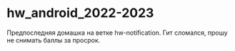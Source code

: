 # hw_android_2022-2023


Предпоследняя домашка на ветке hw-notification. 
Гит сломался, прошу не снимать баллы за просрок.
